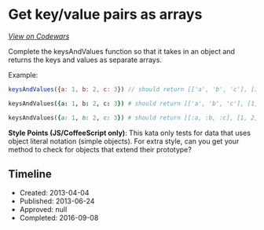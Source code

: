 # Get key/value pairs as arrays
[*View on Codewars*](https://www.codewars.com/kata/get-key-slash-value-pairs-as-arrays)

Complete the keysAndValues function so that it takes in an object and returns the keys and values as separate arrays.  

Example:
```javascript
keysAndValues({a: 1, b: 2, c: 3}) // should return [['a', 'b', 'c'], [1, 2, 3]]
```
```coffeescript
keysAndValues({a: 1, b: 2, c: 3}) # should return [['a', 'b', 'c'], [1, 2, 3]]
```
```ruby
keysAndValues({a: 1, b: 2, c: 3}) # should return [[:a, :b, :c], [1, 2, 3]]
```

**Style Points (JS/CoffeeScript only)**: This kata only tests for data that uses object literal notation (simple objects). For extra style, can you get your method to check for  objects that extend their prototype?  

## Timeline
- Created: 2013-04-04
- Published: 2013-06-24
- Approved: null
- Completed: 2016-09-08